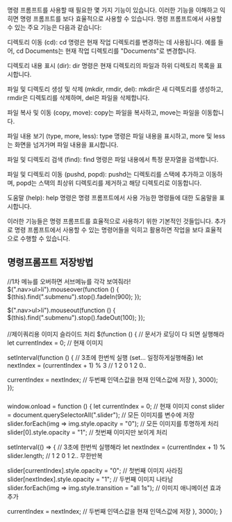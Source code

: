 ####

명령 프롬프트를 사용할 때 필요한 몇 가지 기능이 있습니다. 이러한 기능을 이해하고 익히면 명령 프롬프트를 보다 효율적으로 사용할 수 있습니다. 명령 프롬프트에서 사용할 수 있는 주요 기능은 다음과 같습니다:

디렉토리 이동 (cd):
cd 명령은 현재 작업 디렉토리를 변경하는 데 사용됩니다. 예를 들어, cd Documents는 현재 작업 디렉토리를 "Documents"로 변경합니다.

디렉토리 내용 표시 (dir):
dir 명령은 현재 디렉토리의 파일과 하위 디렉토리 목록을 표시합니다.

파일 및 디렉토리 생성 및 삭제 (mkdir, rmdir, del):
mkdir은 새 디렉토리를 생성하고, rmdir은 디렉토리를 삭제하며, del은 파일을 삭제합니다.

파일 복사 및 이동 (copy, move):
copy는 파일을 복사하고, move는 파일을 이동합니다.

파일 내용 보기 (type, more, less):
type 명령은 파일 내용을 표시하고, more 및 less는 화면을 넘겨가며 파일 내용을 표시합니다.

파일 및 디렉토리 검색 (find):
find 명령은 파일 내용에서 특정 문자열을 검색합니다.

파일 및 디렉토리 이동 (pushd, popd):
pushd는 디렉토리를 스택에 추가하고 이동하며, popd는 스택의 최상위 디렉토리를 제거하고 해당 디렉토리로 이동합니다.

도움말 (help):
help 명령은 명령 프롬프트에서 사용 가능한 명령들에 대한 도움말을 표시합니다.

이러한 기능들은 명령 프롬프트를 효율적으로 사용하기 위한 기본적인 것들입니다. 추가로 명령 프롬프트에서 사용할 수 있는 명령어들을 익히고 활용하면 작업을 보다 효율적으로 수행할 수 있습니다.

##  명령프롬프트 저장방법


####
 //1차 메뉴를 오버하면 서브메뉴를 각각 보여줘라!
  $(".nav>ul>li").mouseover(function () {
  $(this).find(".submenu").stop().fadeIn(900);
});

  $(".nav>ul>li").mouseout(function () {
  $(this).find(".submenu").stop().fadeOut(100);
}); 

####
 //제이쿼리용 이미지 슬라이드 처리
 $(function () {                // 문서가 로딩이 다 되면 실행해라
 let currentIndex = 0;         // 현재 이미지

 setInterval(function () {    // 3초에 한번씩 실행 (set... 일정하게실행해줌)
 let nextIndex = (currentIndex + 1) % 3  // 1 2 0 1 2 0..

  <!-- $(".slider").eq(0).fadeOut(); // 첫번째 이미지 사라짐 0 1 2 0 1 2..
       $(".slider").eq(1).fadeIn(); // 두번째 이미지 나타남 1 2 0 1 2 0.. 위에 '무한반복실행'과 같음 -->

  currentIndex = nextIndex;  // 두번째 인덱스값을 현재 인덱스값에 저장
       <!-- console.log("currentIndex:" + currentIndex)
       console.log("nextIndex:" + nextIndex) -->
  }, 3000);
  });

  #####
window.onload = function () {
let currentIndex = 0;  // 현재 이미지
const slider = document.querySelectorAll(".slider");   // 모든 이미지를 변수에 저장
slider.forEach(img => img.style.opacity = "0");       // 모든 이미지를 투명하게 처리
slider[0].style.opacity = "1";                       // 첫번째 이미지만 보이게 처리

setInterval(() => {     // 3초에 한번씩 실행해라
  let nextIndex = (currentIndex + 1) % slider.length;  // 1 2 0 1 2.. 무한반복

  slider[currentIndex].style.opacity = "0";  // 첫번째 이미지 사라짐
  slider[nextIndex].style.opacity = "1";    // 두번째 이미지 나타남
  slider.forEach(img => img.style.transition = "all 1s");   // 이미지 애니메이션 효과추가

  currentIndex = nextIndex;   // 두번째 인덱스값을 현재 인덱스값에 저장
}, 3000);
}

